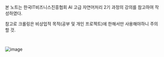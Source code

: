 본 노트는 한국IT비즈니스진흥협회 AI 고급 자연어처리 2기 과정의 강의를 참고하여 작성하였다.

참고로 크롤링은 비상업적 목적(공부 및 개인 프로젝트)에 한해서만 사용해야하니 주의할 것.

<br>

![image](https://user-images.githubusercontent.com/40786348/86205389-b261b580-bba4-11ea-982a-6ca4a5b5f20d.png)
